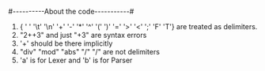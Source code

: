 #----------About the code-----------#


1. { ' ' '\t' '\n' '+' '-' '*' '^' '(' ')' '=' '>' '<' ';' 'F' 'T'} are treated as delimiters.
2. "2++3" and just "+3" are syntax errors
3. '+' should be there implicitly
4. "div" "mod" "abs" "\/" "/\" are not delimiters
5. 'a' is for Lexer and 'b' is for Parser
 
